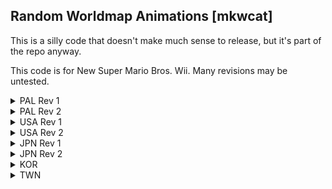 ## Random Worldmap Animations [mkwcat]

This is a silly code that doesn't make much sense to release,
but it's part of the repo anyway.

This code is for New Super Mario Bros. Wii. Many revisions may be untested.

<details>
<summary>PAL Rev 1</summary>

```hex
C2101814 00000015
93E10008 93C1000C
3FE0802F 63FF3770
3BC002AB 849F0008
2C04000B 4182002C
2C040039 41820024
2C040046 4182001C
2C04006B 41820014
2C04006C 4182000C
2C04009C 40820048
3860000C 3D80800B
618C2EE0 7D8903A6
4E800421 48000011
0B0B0B0B 0B0B0B39
466B6C9C 7C8802A6
7C8320AE 909F0000
38000000 2C04000B
40820008 7C601B78
901F0004 37DEFFFF
4082FF84 83C1000C
83E10008 80010014
60000000 60000000
```
</details>

<details>
<summary>PAL Rev 2</summary>

```hex
C2101814 00000015
93E10008 93C1000C
3FE0802F 63FF3770
3BC002AB 849F0008
2C04000B 4182002C
2C040039 41820024
2C040046 4182001C
2C04006B 41820014
2C04006C 4182000C
2C04009C 40820048
3860000C 3D80800B
618C2EE0 7D8903A6
4E800421 48000011
0B0B0B0B 0B0B0B39
466B6C9C 7C8802A6
7C8320AE 909F0000
38000000 2C04000B
40820008 7C601B78
901F0004 37DEFFFF
4082FF84 83C1000C
83E10008 80010014
60000000 60000000
```
</details>

<details>
<summary>USA Rev 1</summary>

```hex
C2101704 00000015
93E10008 93C1000C
3FE0802F 63FF3470
3BC002AB 849F0008
2C04000B 4182002C
2C040039 41820024
2C040046 4182001C
2C04006B 41820014
2C04006C 4182000C
2C04009C 40820048
3860000C 3D80800B
618C2EE0 7D8903A6
4E800421 48000011
0B0B0B0B 0B0B0B39
466B6C9C 7C8802A6
7C8320AE 909F0000
38000000 2C04000B
40820008 7C601B78
901F0004 37DEFFFF
4082FF84 83C1000C
83E10008 80010014
60000000 60000000
```
</details>

<details>
<summary>USA Rev 2</summary>

```hex
C2101704 00000015
93E10008 93C1000C
3FE0802F 63FF3470
3BC002AB 849F0008
2C04000B 4182002C
2C040039 41820024
2C040046 4182001C
2C04006B 41820014
2C04006C 4182000C
2C04009C 40820048
3860000C 3D80800B
618C2EE0 7D8903A6
4E800421 48000011
0B0B0B0B 0B0B0B39
466B6C9C 7C8802A6
7C8320AE 909F0000
38000000 2C04000B
40820008 7C601B78
901F0004 37DEFFFF
4082FF84 83C1000C
83E10008 80010014
60000000 60000000
```
</details>

<details>
<summary>JPN Rev 1</summary>

```hex
C2101684 00000015
93E10008 93C1000C
3FE0802F 63FF3290
3BC002AB 849F0008
2C04000B 4182002C
2C040039 41820024
2C040046 4182001C
2C04006B 41820014
2C04006C 4182000C
2C04009C 40820048
3860000C 3D80800B
618C2EE0 7D8903A6
4E800421 48000011
0B0B0B0B 0B0B0B39
466B6C9C 7C8802A6
7C8320AE 909F0000
38000000 2C04000B
40820008 7C601B78
901F0004 37DEFFFF
4082FF84 83C1000C
83E10008 80010014
60000000 60000000
```
</details>

<details>
<summary>JPN Rev 2</summary>

```hex
C2101684 00000015
93E10008 93C1000C
3FE0802F 63FF3290
3BC002AB 849F0008
2C04000B 4182002C
2C040039 41820024
2C040046 4182001C
2C04006B 41820014
2C04006C 4182000C
2C04009C 40820048
3860000C 3D80800B
618C2EE0 7D8903A6
4E800421 48000011
0B0B0B0B 0B0B0B39
466B6C9C 7C8802A6
7C8320AE 909F0000
38000000 2C04000B
40820008 7C601B78
901F0004 37DEFFFF
4082FF84 83C1000C
83E10008 80010014
60000000 60000000
```
</details>

<details>
<summary>KOR</summary>

```hex
C2101914 00000015
93E10008 93C1000C
3FE0802F 63FF3AB0
3BC002AB 849F0008
2C04000B 4182002C
2C040039 41820024
2C040046 4182001C
2C04006B 41820014
2C04006C 4182000C
2C04009C 40820048
3860000C 3D80800B
618C3060 7D8903A6
4E800421 48000011
0B0B0B0B 0B0B0B39
466B6C9C 7C8802A6
7C8320AE 909F0000
38000000 2C04000B
40820008 7C601B78
901F0004 37DEFFFF
4082FF84 83C1000C
83E10008 80010014
60000000 60000000
```
</details>

<details>
<summary>TWN</summary>

```hex
C2101914 00000015
93E10008 93C1000C
3FE0802F 63FF3AB0
3BC002AB 849F0008
2C04000B 4182002C
2C040039 41820024
2C040046 4182001C
2C04006B 41820014
2C04006C 4182000C
2C04009C 40820048
3860000C 3D80800B
618C3060 7D8903A6
4E800421 48000011
0B0B0B0B 0B0B0B39
466B6C9C 7C8802A6
7C8320AE 909F0000
38000000 2C04000B
40820008 7C601B78
901F0004 37DEFFFF
4082FF84 83C1000C
83E10008 80010014
60000000 60000000
```
</details>

